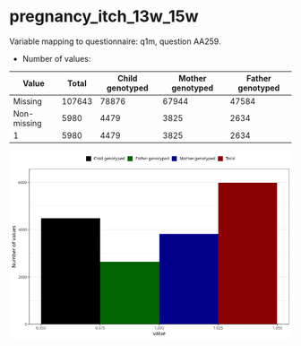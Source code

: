 # pregnancy_itch_13w_15w
Variable mapping to questionnaire: q1m, question AA259.
- Number of values:

| Value | Total | Child genotyped | Mother genotyped | Father genotyped |
| ----- | ----- | --------------- | ---------------- | ---------------- |
| Missing | 107643 | 78876 | 67944 | 47584 |
| Non-missing | 5980 | 4479 | 3825 | 2634 |
| 1 | 5980 | 4479 | 3825 | 2634 |



![](pregnancy_itch_13w_15w_n.png)



